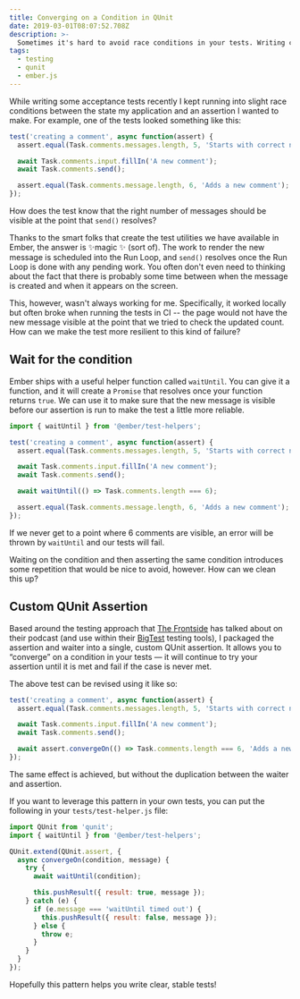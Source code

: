 ```yaml
---
title: Converging on a Condition in QUnit
date: 2019-03-01T08:07:52.708Z
description: >-
  Sometimes it's hard to avoid race conditions in your tests. Writing convergent assertions can help!
tags:
  - testing
  - qunit
  - ember.js
---
```


While writing some acceptance tests recently I kept running into slight race conditions between the state my application and an assertion I wanted to make. For example, one of the tests looked something like this:

```javascript
test('creating a comment', async function(assert) {
  assert.equal(Task.comments.messages.length, 5, 'Starts with correct number of comments');

  await Task.comments.input.fillIn('A new comment');
  await Task.comments.send();

  assert.equal(Task.comments.message.length, 6, 'Adds a new comment');
});
```

How does the test know that the right number of messages should be visible at the point that `send()` resolves?

Thanks to the smart folks that create the test utilities we have available in Ember, the answer is ✨magic ✨ (sort of). The work to render the new message is scheduled into the Run Loop, and `send()` resolves once the Run Loop is done with any pending work. You often don't even need to thinking about the fact that there is probably some time between when the message is created and when it appears on the screen.

This, however, wasn't always working for me. Specifically, it worked locally but often broke when running the tests in CI -- the page would not have the new message visible at the point that we tried to check the updated count. How can we make the test more resilient to this kind of failure?

## Wait for the condition

Ember ships with a useful helper function called `waitUntil`. You can give it a function, and it will create a `Promise` that resolves once your function returns `true`. We can use it to make sure that the new message is visible before our assertion is run to make the test a little more reliable.

```javascript
import { waitUntil } from '@ember/test-helpers';

test('creating a comment', async function(assert) {
  assert.equal(Task.comments.messages.length, 5, 'Starts with correct number of comments');

  await Task.comments.input.fillIn('A new comment');
  await Task.comments.send();

  await waitUntil(() => Task.comments.length === 6);

  assert.equal(Task.comments.message.length, 6, 'Adds a new comment');
});
```

If we never get to a point where 6 comments are visible, an error will be thrown by `waitUntil` and our tests will fail.

Waiting on the condition and then asserting the same condition introduces some repetition that would be nice to avoid, however. How can we clean this up?

## Custom QUnit Assertion

Based around the testing approach that [The Frontside](https://frontside.io) has talked about on their podcast (and use within their [BigTest](https://www.bigtestjs.io) testing tools), I packaged the assertion and waiter into a single, custom QUnit assertion. It allows you to “converge” on a condition in your tests — it will continue to try your assertion until it is met and fail if the case is never met.

The above test can be revised using it like so:

```javascript
test('creating a comment', async function(assert) {
  assert.equal(Task.comments.messages.length, 5, 'Starts with correct number of comments');

  await Task.comments.input.fillIn('A new comment');
  await Task.comments.send();

  await assert.convergeOn(() => Task.comments.length === 6, 'Adds a new comment');
});
```

The same effect is achieved, but without the duplication between the waiter and assertion.

If you want to leverage this pattern in your own tests, you can put the following in your `tests/test-helper.js` file:

```javascript
import QUnit from 'qunit';
import { waitUntil } from '@ember/test-helpers';

QUnit.extend(QUnit.assert, {
  async convergeOn(condition, message) {
    try {
      await waitUntil(condition);

      this.pushResult({ result: true, message });
    } catch (e) {
      if (e.message === 'waitUntil timed out') {
        this.pushResult({ result: false, message });
      } else {
        throw e;
      }
    }
  }
});
```

Hopefully this pattern helps you write clear, stable tests!
